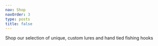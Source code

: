 ```yaml
---
nav: Shop
navOrder: 3
type: posts
title: false
---
```


Shop our selection of unique, custom lures and hand tied fishing hooks